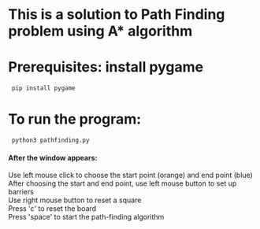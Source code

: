 # This is a solution to Path Finding problem using A\* algorithm

# Prerequisites: install pygame
` pip install pygame`

# To run the program:
` python3 pathfinding.py`

#### After the window appears:
Use left mouse click to choose the start point (orange) and end point (blue)    
After choosing the start and end point, use left mouse button to set up barriers  
Use right mouse button to reset a square  
Press 'c' to reset the board  
Press 'space' to start the path-finding algorithm  
